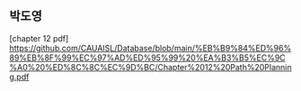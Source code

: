 ## 박도영

[chapter 12 pdf] https://github.com/CAUAISL/Database/blob/main/%EB%B9%84%ED%96%89%EB%8F%99%EC%97%AD%ED%95%99%20%EA%B3%B5%EC%9C%A0%20%ED%8C%8C%EC%9D%BC/Chapter%2012%20Path%20Planning.pdf

